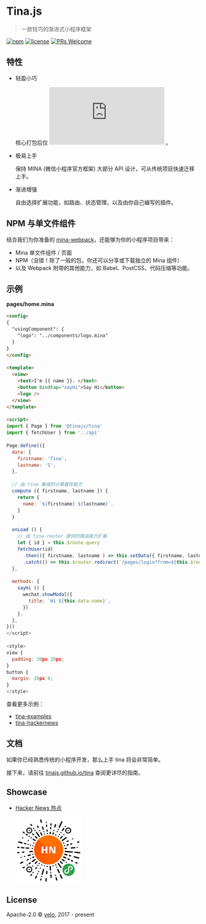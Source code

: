 # Tina.js
> 一款轻巧的渐进式小程序框架

[![npm](https://img.shields.io/npm/v/@tinajs/tina.svg?style=flat-square)](https://www.npmjs.com/package/@tinajs/tina)
[![license](https://img.shields.io/github/license/tinajs/tina.svg?style=flat-square)](./LICENSE)
[![PRs Welcome](https://img.shields.io/badge/PRs-welcome-brightgreen.svg?style=flat-square)](http://makeapullrequest.com)

## 特性
- 轻盈小巧

  核心打包后仅 ![](http://img.badgesize.io/https://unpkg.com/@tinajs/tina@1.0.1/dist/tina.min.js?style=flat-square) 。

- 极易上手

  保持 MINA (微信小程序官方框架) 大部分 API 设计，可从传统项目快速迁移上手。

- 渐进增强

  自由选择扩展功能，如路由、状态管理，以及由你自己编写的插件。

## NPM 与单文件组件

结合我们为你准备的 [mina-webpack](https://github.com/tinajs/mina-webpack)，还能够为你的小程序项目带来：

- Mina 单文件组件 / 页面
- NPM（没错！除了一般的包，你还可以分享或下载独立的 Mina 组件）
- 以及 Webpack 附带的其他能力，如 Babel、PostCSS、代码压缩等功能。

## 示例
**pages/home.mina**
```html
<config>
{
  "usingComponent": {
    "logo": "../components/logo.mina"
  }
}
</config>

<template>
  <view>
    <text>I'm {{ name }}. </text>
    <button bindtap="sayHi">Say Hi</button>
    <logo />
  </view>
</template>

<script>
import { Page } from '@tinajs/tina'
import { fetchUser } from '../api'

Page.define(({
  data: {
    firstname: 'Tina',
    lastname: 'S',
  },

  // 由 tina 集成的计算属性能力
  compute ({ firstname, lastname }) {
    return {
      name: `${firstname} ${lastname}`,
    }
  }

  onLoad () {
    // 由 tina-router 提供的路由能力扩展
    let { id } = this.$route.query
    fetchUser(id)
      .then(({ firstname, lastname ) => this.setData({ firstname, lastname }))
      .catch(() => this.$router.redirect(`/pages/login?from=${this.$route.fullPath}`))
  },

  methods: {
    sayHi () {
      wechat.showModal({
        title: `Hi ${this.data.name}`,
      })
    },
  },
}))
</script>

<style>
view {
  padding: 30px 20px;
}
button {
  margin: 20px 0;
}
</style>
```

查看更多示例：
- [tina-examples](https://github.com/tinajs/tina-examples/tree/master/packages)
- [tina-hackernews](https://github.com/tinajs/tina-hackernews)

## 文档
如果你已经熟悉传统的小程序开发，那么上手 tina 将会非常简单。

接下来，请前往 [tinajs.github.io/tina](https://tinajs.github.io/tina) 查阅更详尽的指南。

## Showcase
- [Hacker News 热点](https://github.com/imyelo/tina-hackernews)

  ![wxcode](https://github.com/tinajs/assets/raw/master/images/showcases/hackernews-wxcode-172.png)

## License
Apache-2.0 &copy; [yelo](https://github.com/imyelo), 2017 - present
